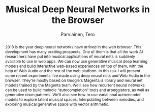 --- 
title: "Musical Deep Neural Networks in the Browser" 
abstract: "2018 is the year deep neural networks have arrived in the web browser. This development has many exciting prospects. One of them is that all the work AI researchers have put into musical applications of neural nets is suddenly available to use in web apps. We can now use generative musical deep learning models and build interactive web-based experiences on top of them, with the help of Web Audio and the rest of the web platform. In this talk I will present some recent experiments I've made using deep neural nets and Web Audio in the browser. They're mostly based on Google's Magenta.js library and neural net models trained by the Magenta team. We'll see how recurrent neural networks can be used to build melodic “autocompletion” tools and arpeggiators, as well as generative drum patterns. We'll also see how to use variational autoencoder models to explore latent musical spaces: Interpolating between melodies, and exploring musical generative space with vector arithmetic." 
address: "Berlin, Germany" 
author: "Parviainen, Tero"
webAuthor: "Tero Parviainen" 
booktitle: "Proceedings of the International Web Audio Conference" 
editor: "Monschke, Jan and Guttandin, Christoph and Schnell, Norbert and Jenkinson, Thomas and Schaedler, Jack" 
month: "September"
pages: "" 
publisher: "TU Berlin" 
series: "WAC '18"
track: "Talk"  
year: "2018" 
id: "2018_vid10" 
tags: year2018
media: https://www.youtube.com/watch?v=HKRJuz6o2uY 
pdflink: none
ISSN: 2663-5844
---